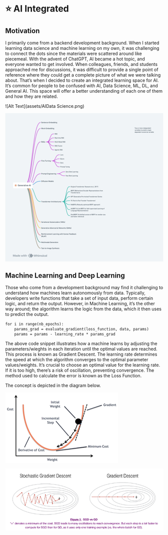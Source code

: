 # :star: AI Integrated
## Motivation
I primarily come from a backend development background. When I started learning data science and machine learning on my own, it was challenging to connect the dots since the materials were scattered around like piecemeal. With the advent of ChatGPT, AI became a hot topic, and everyone wanted to get involved. When colleagues, friends, and students approached me for discussions, it was difficult to provide a single point of reference where they could get a complete picture of what we were talking about. That’s when I decided to create an integrated learning space for AI. It’s common for people to be confused with AI, Data Science, ML, DL, and General AI. This space will offer a better understanding of each one of them and how they are related.

![Alt Text](assets/AIData Science.png)

![Alt Text](assets/Generative-AI.png)

## Machine Learning and Deep Learning  

Those who come from a development background may find it challenging to understand how machines learn autonomously from data. Typically, developers write functions that take a set of input data, perform certain logic, and return the output. However, in Machine Learning, it’s the other way around; the algorithm learns the logic from the data, which it then uses to predict the output. 

```
for i in range(nb_epochs):   
    params_grad = evaluate_gradient(loss_function, data, params)           
    params = params - learning_rate * params_grad
```

The above code snippet illustrates how a machine learns by adjusting the parameters/wieghts in each iteration until the optimal values are reached. This process is known as Gradient Descent. The learning rate determines the speed at which the algorithm converges to the optimal parameter values/weights. It’s crucial to choose an optimal value for the learning rate. If it is too high, there’s a risk of oscillation, preventing convergence. The method used to calculate the error is known as the Loss Function.

 The concept is depicted in the diagram below.   

![Alt Text](assets/gradient.webp)

![Alt Text](assets/gradient-descend.webp)

